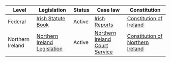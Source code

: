 | Level | Legislation | Status | Case law | Constitution |
|---|---|---|---|---|
| Federal | [Irish Statute Book](https://www.irishstatutebook.ie/) | Active | [Irish Reports](https://www.irishreports.ie/) | [Constitution of Ireland](https://www.irishstatutebook.ie/eli/cons/2012/en/html) |
| Northern Ireland | [Northern Ireland Legislation](https://www.legislation.gov.uk/nisl/all/current) | Active | [Northern Ireland Court Service](https://www.courtsni.gov.uk/) | [Constitution of Northern Ireland](https://www.legislation.gov.uk/nisl/1998/200) |
